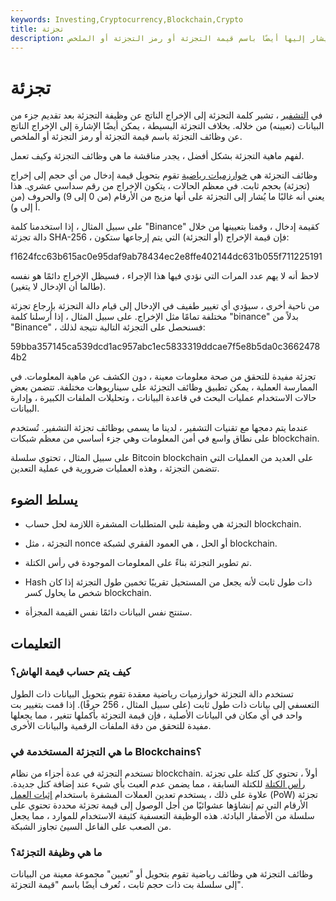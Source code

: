 ```yaml
---
keywords: Investing,Cryptocurrency,Blockchain,Crypto
title: تجزئة
description: تجزئة. الناتج الناتج عن دالة تجزئة بعد تعيين جزء من البيانات. قد يشار إليها أيضًا باسم قيمة التجزئة أو رمز التجزئة أو الملخص.
---
```


# تجزئة
في [التشفير](/cryptography) ، تشير كلمة التجزئة إلى الإخراج الناتج عن وظيفة التجزئة بعد تقديم جزء من البيانات (تعيينه) من خلاله. بخلاف التجزئة البسيطة ، يمكن أيضًا الإشارة إلى الإخراج الناتج عن وظائف التجزئة باسم قيمة التجزئة أو رمز التجزئة أو الملخص.

لفهم ماهية التجزئة بشكل أفضل ، يجدر مناقشة ما هي وظائف التجزئة وكيف تعمل.

وظائف التجزئة هي [خوارزميات رياضية](/algorithm) تقوم بتحويل قيمة إدخال من أي حجم إلى إخراج (تجزئة) بحجم ثابت. في معظم الحالات ، يتكون الإخراج من رقم سداسي عشري. هذا يعني أنه غالبًا ما يُشار إلى التجزئة على أنها مزيج من الأرقام (من 0 إلى 9) والحروف (من أ إلى و).

على سبيل المثال ، إذا استخدمنا كلمة "Binance" كقيمة إدخال ، وقمنا بتعيينها من خلال دالة تجزئة SHA-256 ، فإن قيمة الإخراج (أو التجزئة) التي يتم إرجاعها ستكون:

f1624fcc63b615ac0e95daf9ab78434ec2e8ffe402144dc631b055f711225191

لاحظ أنه لا يهم عدد المرات التي نؤدي فيها هذا الإجراء ، فسيظل الإخراج دائمًا هو نفسه (طالما أن الإدخال لا يتغير).

من ناحية أخرى ، سيؤدي أي تغيير طفيف في الإدخال إلى قيام دالة التجزئة بإرجاع تجزئة مختلفة تمامًا مثل الإخراج. على سبيل المثال ، إذا أرسلنا كلمة "binance" بدلاً من "Binance" ، فسنحصل على التجزئة التالية نتيجة لذلك:

59bba357145ca539dcd1ac957abc1ec5833319ddcae7f5e8b5da0c36624784b2

تجزئة مفيدة للتحقق من صحة معلومات معينة ، دون الكشف عن ماهية المعلومات. في الممارسة العملية ، يمكن تطبيق وظائف التجزئة على سيناريوهات مختلفة. تتضمن بعض حالات الاستخدام عمليات البحث في قاعدة البيانات ، وتحليلات الملفات الكبيرة ، وإدارة البيانات.

عندما يتم دمجها مع تقنيات التشفير ، لدينا ما يسمى بوظائف تجزئة التشفير. تُستخدم على نطاق واسع في أمن المعلومات وهي جزء أساسي من معظم شبكات blockchain.

على سبيل المثال ، تحتوي سلسلة Bitcoin blockchain على العديد من العمليات التي تتضمن التجزئة ، وهذه العمليات ضرورية في عملية التعدين.

## يسلط الضوء

- التجزئة هي وظيفة تلبي المتطلبات المشفرة اللازمة لحل حساب blockchain.

- التجزئة ، مثل nonce أو الحل ، هي العمود الفقري لشبكة blockchain.

- تم تطوير التجزئة بناءً على المعلومات الموجودة في رأس الكتلة.

- Hash ذات طول ثابت لأنه يجعل من المستحيل تقريبًا تخمين طول التجزئة إذا كان شخص ما يحاول كسر blockchain.

- ستنتج نفس البيانات دائمًا نفس القيمة المجزأة.

## التعليمات

### كيف يتم حساب قيمة الهاش؟

تستخدم دالة التجزئة خوارزميات رياضية معقدة تقوم بتحويل البيانات ذات الطول التعسفي إلى بيانات ذات طول ثابت (على سبيل المثال ، 256 حرفًا). إذا قمت بتغيير بت واحد في أي مكان في البيانات الأصلية ، فإن قيمة التجزئة بأكملها تتغير ، مما يجعلها مفيدة للتحقق من دقة الملفات الرقمية والبيانات الأخرى.

### ما هي التجزئة المستخدمة في Blockchains؟

تستخدم التجزئة في عدة أجزاء من نظام blockchain. أولاً ، تحتوي كل كتلة على تجزئة [رأس الكتلة](/block-header-cryptocurrency) للكتلة السابقة ، مما يضمن عدم العبث بأي شيء عند إضافة كتل جديدة. علاوة على ذلك ، يستخدم تعدين العملات المشفرة باستخدام [إثبات العمل](/proof-work) (PoW) تجزئة الأرقام التي تم إنشاؤها عشوائيًا من أجل الوصول إلى قيمة تجزئة محددة تحتوي على سلسلة من الأصفار البادئة. هذه الوظيفة التعسفية كثيفة الاستخدام للموارد ، مما يجعل من الصعب على الفاعل السيئ تجاوز الشبكة.

### ما هي وظيفة التجزئة؟

وظائف التجزئة هي وظائف رياضية تقوم بتحويل أو "تعيين" مجموعة معينة من البيانات إلى سلسلة بت ذات حجم ثابت ، تُعرف أيضًا باسم "قيمة التجزئة".

